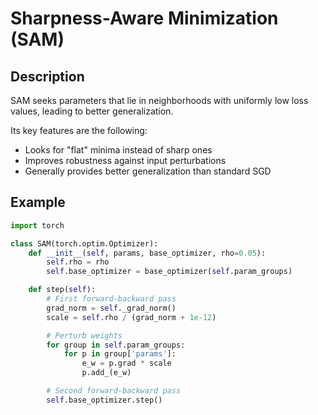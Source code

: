 # Sharpness-Aware Minimization (SAM)

## Description

SAM seeks parameters that lie in neighborhoods with uniformly low loss values, leading to better generalization.

Its key features are the following:

- Looks for "flat" minima instead of sharp ones
- Improves robustness against input perturbations
- Generally provides better generalization than standard SGD

## Example

```python
import torch

class SAM(torch.optim.Optimizer):
    def __init__(self, params, base_optimizer, rho=0.05):
        self.rho = rho
        self.base_optimizer = base_optimizer(self.param_groups)

    def step(self):
        # First forward-backward pass
        grad_norm = self._grad_norm()
        scale = self.rho / (grad_norm + 1e-12)

        # Perturb weights
        for group in self.param_groups:
            for p in group['params']:
                e_w = p.grad * scale
                p.add_(e_w)

        # Second forward-backward pass
        self.base_optimizer.step()
```
